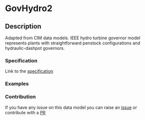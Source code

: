 # GovHydro2

## Description 

Adapted from CIM data models. IEEE hydro turbine governor model represents plants with straightforward penstock configurations and hydraulic-dashpot governors.
### Specification

Link to the [specification](https://smart-data-models.github.io/dataModel.EnergyCIM/GovHydro2/doc/spec.md)
### Examples
### Contribution

 If you have any issue on this data model you can raise an [issue](https://github.com/smart-data-models/dataModel.EnergyCIM/issues)  or contribute with a [PR](https://github.com/smart-data-models/dataModel.EnergyCIM/pulls)